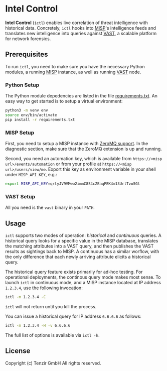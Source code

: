 # Intel Control

**Intel Control** (`ictl`) enables live correlation of threat intelligence with
historical data. Concretely, `ictl` hooks into [MISP][misp]'s intelligence feeds
and translates new intelligence into queries against [VAST][vast], a scalable
platform for network forensics.

## Prerequisites

To run `ictl`, you need to make sure you have the necessary Python modules, a
running [MISP][misp] instance, as well as running [VAST][vast] node.

### Python Setup

The Python module depedencies are listed in the file
[requirements.txt](requirements.txt). An easy way to get started is to setup a
virtual environment:


```sh
python3 -m venv env
source env/bin/activate
pip install -r requirements.txt
```

### MISP Setup

First, you need to setup a MISP instance with [ZeroMQ
support][misp-zmq-config]. In the diagnostic section, make sure that the ZeroMQ
extension is up and running.

Second, you need an automation key, which is available from
`https://<misp url>/events/automation` or from your profile at
`https://<misp url>/users/view/me`. Export this key as environment variable in
your shell under `MISP_API_KEY`, e.g.:

```sh
export MISP_API_KEY=qrtyJV9VMwo2immC8S4cZEaqFEK4m13UrlTvoSGl
```

### VAST Setup

All you need is the `vast` binary in your `PATH`.

## Usage

`ictl` supports two modes of operation: *historical* and *continuous* queries.
A historical query looks for a specific value in the MISP database, translates
the matching attributes into a VAST query, and then publishes the VAST results
as sightings back to MISP. A continuous has a similar worflow, with the only
difference that each newly arriving attribute elicits a historical query.

The historical query feature exists primarily for ad-hoc testing. For
operational deployments, the continous query mode makes most sense. To launch
`ictl` in continuous mode, and a MISP instance located at IP address `1.2.3.4`,
use the following invocation:

```sh
ictl -m 1.2.3.4 -C
```

`ictl` will not return until you kill the process.

You can issue a historical query for IP address `6.6.6.6` as follows:

```sh
ictl -m 1.2.3.4 -H -v 6.6.6.6
```

The full list of options is available via `ictl -h`.

## License

Copyright (c) Tenzir GmbH
All rights reserved.

[misp]: https://github.com/misp/misp
[vast]: https://github.com/vast-io/vast
[misp-zmq-config]: https://github.com/MISP/misp-book/tree/master/misp-zmq#misp-zeromq-configuration
